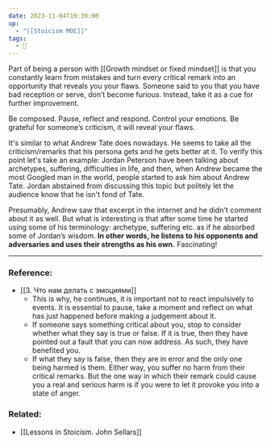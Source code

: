 ```yaml
---
date: 2023-11-04T19:39:00
up:
  - "[[Stoicism MOC]]"
tags:
  - 🌳
---
```

Part of being a person with [[Growth mindset or fixed mindset]] is that you constantly learn from mistakes and turn every critical remark into an opportunity that reveals you your flaws.
Someone said to you that you have bad reception or serve, don’t become furious. Instead, take it as a cue for further improvement.

Be composed. Pause, reflect and respond. Control your emotions. Be grateful for someone’s criticism, it will reveal your flaws.

It's similar to what Andrew Tate does nowadays. He seems to take all the criticism/remarks that his persona gets and he gets better at it. To verify this point let's take an example: Jordan Peterson have been talking about archetypes,  suffering, difficulties in life, and then, when Andrew became the most Googled man in the world, people started to ask him about Andrew Tate. Jordan abstained from discussing this topic but politely let the audience know that he isn't fond of Tate.

Presumably, Andrew saw that excerpt in the internet and he didn't comment about it as well. But what is interesting is that after some time he started using some of his terminology: archetype, suffering etc. as if he absorbed some of Jordan’s wisdom. **In other words, he listens to his opponents and adversaries and uses their strengths as his own.** Fascinating!

---
### Reference:
- [[3. Что нам делать с эмоциями]]
    - This is why, he continues, it is important not to react impulsively to events. It is essential to pause, take a moment and reflect on what has just happened before making a judgement about it.
    - If someone says something critical about you, stop to consider whether what they say is true or false. If it is true, then they have pointed out a fault that you can now address. As such, they have benefited you.
    - If what they say is false, then they are in error and the only one being harmed is them. Either way, you suffer no harm from their critical remarks. But the one way in which their remark could cause you a real and serious harm is if you were to let it provoke you into a state of anger.

### Related:
- [[Lessons in Stoicism. John Sellars]]
